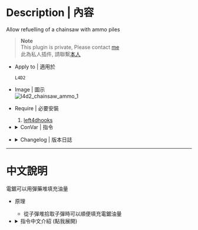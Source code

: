 # Description | 內容
Allow refuelling of a chainsaw with ammo piles

> __Note__ <br/>
This plugin is private, Please contact [me](https://github.com/fbef0102/Game-Private_Plugin#私人插件列表-private-plugins-list)<br/>
此為私人插件, 請聯繫[本人](https://github.com/fbef0102/Game-Private_Plugin#私人插件列表-private-plugins-list)

* Apply to | 適用於
	```
	L4D2
	```

* Image | 圖示
    <br/>![l4d2_chainsaw_ammo_1](image/l4d2_chainsaw_ammo_1.gif)

* Require | 必要安裝
    1. [left4dhooks](https://forums.alliedmods.net/showthread.php?t=321696)

* <details><summary>ConVar | 指令</summary>

    * cfg/sourcemod/l4d_infinite_clip.cfg
        ```php
        // 0=Plugin off, 1=Plugin on.
        l4d2_chainsaw_ammo_enable "1"

        // If 1, Remove a chainsaw if it empty
        l4d2_chainsaw_ammo_remove "0"

        // If 1, Enable dropping a chainsaw with Reload button
        l4d2_chainsaw_ammo_drop "0"

        // How message displays. (0: Disable, 1:In chat, 2: In Hint Box, 3: In center text)
        l4d2_chainsaw_ammo_announce_type "1"
        ```
</details>

* <details><summary>Changelog | 版本日誌</summary>

    * v1.0 (2024-4-28)
        * Initial Release
</details>

- - - -
# 中文說明
電鋸可以用彈藥堆填充油量

* 原理
    * 從子彈堆拾取子彈時可以順便填充電鋸油量

* <details><summary>指令中文介紹 (點我展開)</summary>

    * cfg/sourcemod/l4d_infinite_clip.cfg
        ```php
        // 0=關閉插件, 1=啟動插件
        l4d2_chainsaw_ammo_enable "1"

        // 為1時，如果電鋸沒油了，會消失 (0=不消失)
        l4d2_chainsaw_ammo_remove "0"

        // 為1時，按下Ｒ鍵可以丟下電鋸 (0=關閉)
        l4d2_chainsaw_ammo_drop "0"

        // 填充電鋸的訊息該如何顯示. (0: 不提示, 1: 聊天框, 2: 黑底白字框, 3: 螢幕正中間)
        l4d2_chainsaw_ammo_announce_type "1"
        ```
        ```
</details>